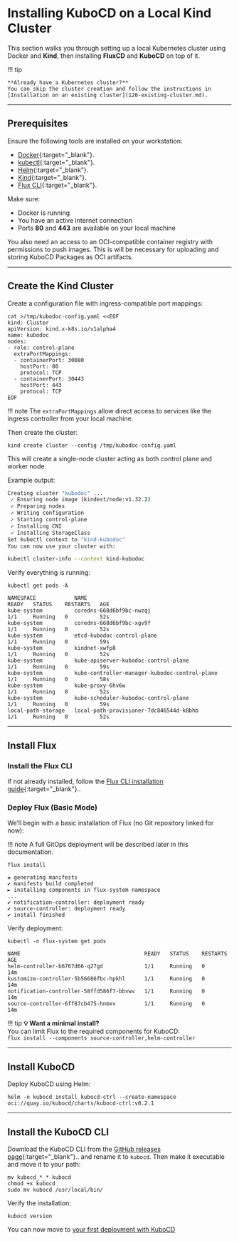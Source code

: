# Installing KuboCD on a Local Kind Cluster

This section walks you through setting up a local Kubernetes cluster using Docker and **Kind**,
then installing **FluxCD** and **KuboCD** on top of it.

!!! tip

    **Already have a Kubernetes cluster?**  
    You can skip the cluster creation and follow the instructions in [Installation on an existing cluster](120-existing-cluster.md).

---

## Prerequisites

Ensure the following tools are installed on your workstation:

- [Docker](https://www.docker.com/){:target="_blank"}.
- [kubectl](https://kubernetes.io/docs/tasks/tools/){:target="_blank"}.
- [Helm](https://helm.sh/){:target="_blank"}.
- [Kind](https://kind.sigs.k8s.io/){:target="_blank"}.
- [Flux CLI](https://fluxcd.io/flux/installation/#install-the-flux-cli){:target="_blank"}.

Make sure:

- Docker is running
- You have an active internet connection
- Ports **80** and **443** are available on your local machine

You also need an access to an OCI-compatible container registry with permissions to push images.
This is will be necessary for uploading and storing KuboCD Packages as OCI artifacts.

---

## Create the Kind Cluster

Create a configuration file with ingress-compatible port mappings:

```{ .bash .copy }
cat >/tmp/kubodoc-config.yaml <<EOF
kind: Cluster
apiVersion: kind.x-k8s.io/v1alpha4
name: kubodoc
nodes:
- role: control-plane
  extraPortMappings:
  - containerPort: 30080
    hostPort: 80
    protocol: TCP
  - containerPort: 30443
    hostPort: 443
    protocol: TCP
EOF
```

!!! note
    The `extraPortMappings` allow direct access to services like the ingress controller from your local machine.

Then create the cluster:

```{ .bash .copy }
kind create cluster --config /tmp/kubodoc-config.yaml
```

This will create a single-node cluster acting as both control plane and worker node.

Example output:

```bash
Creating cluster "kubodoc" ...
 ✓ Ensuring node image (kindest/node:v1.32.2)
 ✓ Preparing nodes
 ✓ Writing configuration
 ✓ Starting control-plane
 ✓ Installing CNI
 ✓ Installing StorageClass
Set kubectl context to "kind-kubodoc"
You can now use your cluster with:

kubectl cluster-info --context kind-kubodoc
```

Verify everything is running:

```{ .bash .copy }
kubectl get pods -A
```

```{ .bash }
NAMESPACE            NAME                                            READY   STATUS    RESTARTS   AGE
kube-system          coredns-668d6bf9bc-nwzqj                        1/1     Running   0          52s
kube-system          coredns-668d6bf9bc-xgv9f                        1/1     Running   0          52s
kube-system          etcd-kubodoc-control-plane                      1/1     Running   0          59s
kube-system          kindnet-xwfp8                                   1/1     Running   0          52s
kube-system          kube-apiserver-kubodoc-control-plane            1/1     Running   0          59s
kube-system          kube-controller-manager-kubodoc-control-plane   1/1     Running   0          58s
kube-system          kube-proxy-6hv6w                                1/1     Running   0          52s
kube-system          kube-scheduler-kubodoc-control-plane            1/1     Running   0          59s
local-path-storage   local-path-provisioner-7dc846544d-k8bhb         1/1     Running   0          52s
```

---

## Install Flux

### Install the Flux CLI

If not already installed, follow the [Flux CLI installation guide](https://fluxcd.io/flux/installation/#install-the-flux-cli){:target="_blank"}..

### Deploy Flux (Basic Mode)

We’ll begin with a basic installation of Flux (no Git repository linked for now):

!!! note
    A full GitOps deployment will be described later in this documentation.

```{ .bash .copy }
flux install
```

``` { .bash }
✚ generating manifests
✔ manifests build completed
► installing components in flux-system namespace
...
✔ notification-controller: deployment ready
✔ source-controller: deployment ready
✔ install finished
```

Verify deployment:

``` { .bash .copy }
kubectl -n flux-system get pods
```

``` { .bash }
NAME                                       READY   STATUS    RESTARTS   AGE
helm-controller-b6767d66-q27gd             1/1     Running   0          14m
kustomize-controller-5b56686fbc-hpkhl      1/1     Running   0          14m
notification-controller-58ffd586f7-bbvwv   1/1     Running   0          14m
source-controller-6ff87cb475-hnmxv         1/1     Running   0          14m
```

!!! tip
    **💡 Want a minimal install?**  
    You can limit Flux to the required components for KuboCD:  
    `flux install --components source-controller,helm-controller`

---

## Install KuboCD

Deploy KuboCD using Helm:

```{ .bash .copy }
helm -n kubocd install kubocd-ctrl --create-namespace oci://quay.io/kubocd/charts/kubocd-ctrl:v0.2.1
```

---

## Install the KuboCD CLI

Download the KuboCD CLI from the [GitHub releases page](https://github.com/kubocd/kubocd/releases/tag/v0.2.1){:target="_blank"}..
and rename it to `kubocd`. Then make it executable and move it to your path:

```{ .bash .copy }
mv kubocd_*_* kubocd
chmod +x kubocd
sudo mv kubocd /usr/local/bin/
```

Verify the installation:

```{ .bash .copy }
kubocd version
```

You can now move to [your first deployment with KuboCD](130-a-first-deployment.md)

